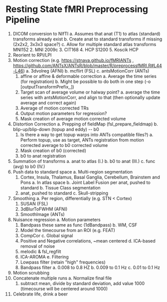 # Resting State fMRI Preprocessing Pipeline

1. DICOM conversion to NIfTI
	a. Assumes that anat (T1) to atlas (standard) transforms already exist
  b. Create anat to standard transforms if missing (2x2x2, 3x3x3 space?)
  c. Allow for multiple standard atlas transforms
  MNI152
    2. MNI 2009c
    3. CIT168
    4. HCP S1200
    5. Koscik HCP
2. Reorient to RPI/LPI
3. Motion correction (e.g. https://stnava.github.io/fMRIANTs , https://github.com/ANTsX/ANTsR/blob/master/R/preprocessfMRI.R#L44-L46)
  a. 3dvolreg (AFNI)
  b. mcflirt (FSL)
  c. antsMotionCorr (ANTs)
    1. affine or affine & deformable correction
      a. Average the time series (for registration)
      b. Might be possible to do both in one step (-o [outputTransformPrefix,<outputWarpedImage>,<outputAverageImage>])
    2. Target scan of average volume or halway point?
      a. average the time series with antsMotionCorr, and align to that (then optionally update average and correct again)
    3. Average of motion corrected TRs
    4. Output motion parameters for regression?
    5. Mask creation of average motion corrected volume
4. Distortion Correction
  a. Prepping of fieldMap (fsl_prepare_fieldmap)
  b. blip-up/blip-down (topup and eddy) -- b0
    1. Is there a way to get topup warps into ANTs compatible files?)
      a. Perform topup, use as target, ANTs registration from motion corrected average to b0 corrected volume
    2. Mask creation of b0 (corrected)
    3. b0 to anat registration
5. Summation of transforms
  a. anat to atlas (I.)
  b. b0 to anat (III.)
  c. func (avg) to b0 (IV.)
6. Push data to standard space
  a. Multi-region segmentation
    1. Cortex, Insula, Thalamus, Basal Ganglia, Cerebellum, Brainstem and Pons
      a. In atlas space
      b. Joint Label Fusion per anat, pushed to standard
  b. Tissue Class segmentation
    1. anat, pushed to standard
  c. Skull-stripping
7. Smoothing
  a. Per region, differentially (e.g. STN < Cortex)
    1. SUSAN (FSL)
    2. 3dBlurToFWHM (AFNI)
    3. SmoothImage (ANTs)
8. Nuisance regression
  a. Motion parameters
    1. Bandpass these same as func (1dBandpass)
  b. WM, CSF
    1. Model the timecourse from an ROI (e.g. FEAT)
    2. CompCor
  c. Global signal
    1. Positive and Negative correlations, ~mean centered
  d. ICA-based removal of noise
    1. melodic & fsl_regfilt
    2. ICA-AROMA
  e. Filtering
    1. Lowpass filter (retain "high" frequencies)
    2. Bandpass filter
      a. 0.008 to 0.8 HZ
      b. 0.009 to 0.1 Hz
      c. 0.01 to 0.1 Hz
9.  Motion scrubbing
10. Concatenate multiple runs
  a. Normalize final file
    1. subtract mean, divide by standard deviation, add value 1000 (timecourse will be centered around 1000)
11.  Celebrate life, drink a beer
